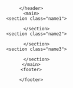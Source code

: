 <html>
<head>
    <title></title>
    <link rel="stylesheet" href="style.css">
</head>
<body>
    <header>
        
    </header>
    <main>
        <section class="name1">
            
        </section>
        <section class="name2">
            
        </section>
        <section class="name3">
            
        </section>
    </main>
    <footer>
        
    </footer>
</body>
</html>
